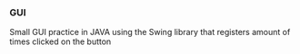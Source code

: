 ### GUI
<p>Small GUI practice in JAVA using the Swing library that registers amount of times clicked on the button</p>